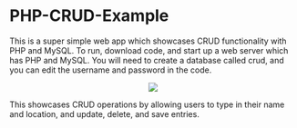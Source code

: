 # PHP-CRUD-Example
This is a super simple web app which showcases CRUD functionality with PHP and MySQL. To run, download code, and start up a web server which has PHP and MySQL. You will need to create a database called crud, and you can edit the username and password in the code.
<p align="center">
  <img src="https://i.imgur.com/9KCKy7Q.png">
</p>

This showcases CRUD operations by allowing users to type in their name and location, and update, delete, and save entries.
